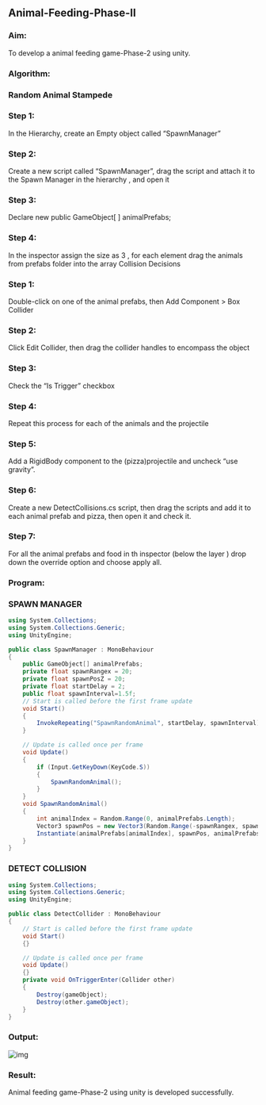 ## Animal-Feeding-Phase-II
### Aim:

To develop a animal feeding game-Phase-2 using unity.
### Algorithm:
### Random Animal Stampede
### Step 1:

In the Hierarchy, create an Empty object called “SpawnManager”
### Step 2:

Create a new script called “SpawnManager”, drag the script and attach it to the Spawn Manager in the hierarchy , and open it
### Step 3:

Declare new public GameObject[ ] animalPrefabs;
### Step 4:

In the inspector assign the size as 3 , for each element drag the animals from prefabs folder into the array
Collision Decisions
### Step 1:

Double-click on one of the animal prefabs, then Add Component > Box Collider
### Step 2:

Click Edit Collider, then drag the collider handles to encompass the object
### Step 3:

Check the “Is Trigger” checkbox
### Step 4:

Repeat this process for each of the animals and the projectile
### Step 5:

Add a RigidBody component to the (pizza)projectile and uncheck “use gravity”.
### Step 6:

Create a new DetectCollisions.cs script, then drag the scripts and add it to each animal prefab and pizza, then open it and check it.
### Step 7:

For all the animal prefabs and food in th inspector (below the layer ) drop down the override option and choose apply all.
### Program:
### SPAWN MANAGER
```c#
using System.Collections;
using System.Collections.Generic;
using UnityEngine;

public class SpawnManager : MonoBehaviour
{
    public GameObject[] animalPrefabs;
    private float spawnRangex = 20;
    private float spawnPosZ = 20;
    private float startDelay = 2;
    public float spawnInterval=1.5f;
    // Start is called before the first frame update
    void Start()
    {
        InvokeRepeating("SpawnRandomAnimal", startDelay, spawnInterval);
    }

    // Update is called once per frame
    void Update()
    {
        if (Input.GetKeyDown(KeyCode.S))
        {
            SpawnRandomAnimal();
        }
    }
    void SpawnRandomAnimal()
    {
        int animalIndex = Random.Range(0, animalPrefabs.Length);
        Vector3 spawnPos = new Vector3(Random.Range(-spawnRangex, spawnRangex), 0, spawnPosZ);
        Instantiate(animalPrefabs[animalIndex], spawnPos, animalPrefabs[animalIndex].transform.rotation);
    }
}
```
### DETECT COLLISION
```c#
using System.Collections;
using System.Collections.Generic;
using UnityEngine;

public class DetectCollider : MonoBehaviour
{
    // Start is called before the first frame update
    void Start()
    {}

    // Update is called once per frame
    void Update()
    {}
    private void OnTriggerEnter(Collider other)
    {
        Destroy(gameObject);
        Destroy(other.gameObject);
    }
}
```
### Output:
![img](https://user-images.githubusercontent.com/93427246/243053053-c2f9b66c-6961-4bb7-8004-492a27d78624.png)

### Result:

Animal feeding game-Phase-2 using unity is developed successfully.

